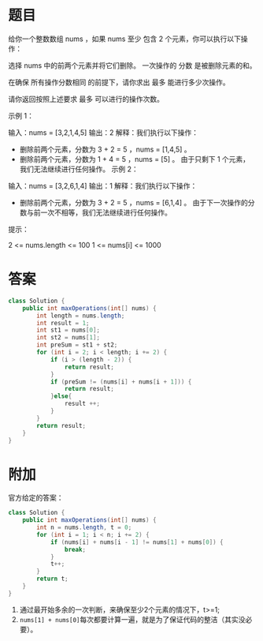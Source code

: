 # 题目
给你一个整数数组 nums ，如果 nums 至少 包含 2 个元素，你可以执行以下操作：

选择 nums 中的前两个元素并将它们删除。
一次操作的 分数 是被删除元素的和。

在确保 所有操作分数相同 的前提下，请你求出 最多 能进行多少次操作。

请你返回按照上述要求 最多 可以进行的操作次数。

 

示例 1：

输入：nums = [3,2,1,4,5]
输出：2
解释：我们执行以下操作：
- 删除前两个元素，分数为 3 + 2 = 5 ，nums = [1,4,5] 。
- 删除前两个元素，分数为 1 + 4 = 5 ，nums = [5] 。
由于只剩下 1 个元素，我们无法继续进行任何操作。
示例 2：

输入：nums = [3,2,6,1,4]
输出：1
解释：我们执行以下操作：
- 删除前两个元素，分数为 3 + 2 = 5 ，nums = [6,1,4] 。
由于下一次操作的分数与前一次不相等，我们无法继续进行任何操作。
 

提示：

2 <= nums.length <= 100
1 <= nums[i] <= 1000
# 答案
```java
class Solution {
    public int maxOperations(int[] nums) {
        int length = nums.length;
        int result = 1;
        int st1 = nums[0];
        int st2 = nums[1];
        int preSum = st1 + st2;
        for (int i = 2; i < length; i += 2) {
            if (i > (length - 2)) {
                return result;
            }
            if (preSum != (nums[i] + nums[i + 1])) {
                return result;
            }else{
                result ++;
            }
        }
        return result;
    }
}
```
# 附加
官方给定的答案：
```java
class Solution {
    public int maxOperations(int[] nums) {
        int n = nums.length, t = 0;
        for (int i = 1; i < n; i += 2) {
            if (nums[i] + nums[i - 1] != nums[1] + nums[0]) {
                break;
            }
            t++;
        }
        return t;
    }
}
```
1. 通过最开始多余的一次判断，来确保至少2个元素的情况下，t>=1;
2. `nums[1] + nums[0]`每次都要计算一遍，就是为了保证代码的整洁（其实没必要）。
